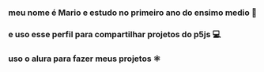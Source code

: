 ### meu nome é Mario e estudo no primeiro ano do ensimo medio 📘

### e uso esse perfil para compartilhar projetos do p5js 💻

### uso o alura para fazer meus projetos ⚛️
